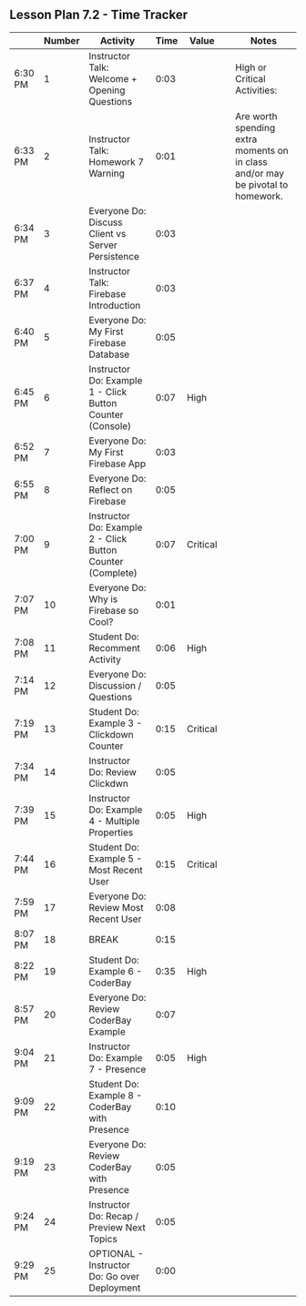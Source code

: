 ## Lesson Plan 7.2 - Time Tracker

|         | Number | Activity                                                   | Time | Value    |     | Notes                                                                           |
| ------- | ------ | ---------------------------------------------------------- | ---- | -------- | --- | ------------------------------------------------------------------------------- |
| 6:30 PM | 1      | Instructor Talk: Welcome + Opening Questions               | 0:03 |          |     | High or Critical Activities:                                                    |
| 6:33 PM | 2      | Instructor Talk: Homework 7 Warning                        | 0:01 |          |     | Are worth spending extra moments on in class and/or may be pivotal to homework. |
| 6:34 PM | 3      | Everyone Do: Discuss Client vs Server Persistence          | 0:03 |          |     |                                                                                 |
| 6:37 PM | 4      | Instructor Talk: Firebase Introduction                     | 0:03 |          |     |                                                                                 |
| 6:40 PM | 5      | Everyone Do: My First Firebase Database                    | 0:05 |          |     |                                                                                 |
| 6:45 PM | 6      | Instructor Do: Example 1 - Click Button Counter (Console)  | 0:07 | High     |     |                                                                                 |
| 6:52 PM | 7      | Everyone Do: My First Firebase App                         | 0:03 |          |     |                                                                                 |
| 6:55 PM | 8      | Everyone Do: Reflect on Firebase                           | 0:05 |          |     |                                                                                 |
| 7:00 PM | 9      | Instructor Do: Example 2 - Click Button Counter (Complete) | 0:07 | Critical |     |                                                                                 |
| 7:07 PM | 10     | Everyone Do: Why is Firebase so Cool?                      | 0:01 |          |     |                                                                                 |
| 7:08 PM | 11     | Student Do: Recomment Activity                             | 0:06 | High     |     |                                                                                 |
| 7:14 PM | 12     | Everyone Do: Discussion / Questions                        | 0:05 |          |     |                                                                                 |
| 7:19 PM | 13     | Student Do: Example 3 - Clickdown Counter                  | 0:15 | Critical |     |                                                                                 |
| 7:34 PM | 14     | Instructor Do: Review Clickdwn                             | 0:05 |          |     |                                                                                 |
| 7:39 PM | 15     | Instructor Do: Example 4 - Multiple Properties             | 0:05 | High     |     |                                                                                 |
| 7:44 PM | 16     | Student Do: Example 5 - Most Recent User                   | 0:15 | Critical |     |                                                                                 |
| 7:59 PM | 17     | Everyone Do: Review Most Recent User                       | 0:08 |          |     |                                                                                 |
| 8:07 PM | 18     | BREAK                                                      | 0:15 |          |     |                                                                                 |
| 8:22 PM | 19     | Student Do: Example 6 - CoderBay                           | 0:35 | High     |     |                                                                                 |
| 8:57 PM | 20     | Everyone Do: Review CoderBay Example                       | 0:07 |          |     |                                                                                 |
| 9:04 PM | 21     | Instructor Do: Example 7 - Presence                        | 0:05 | High     |     |                                                                                 |
| 9:09 PM | 22     | Student Do: Example 8 - CoderBay with Presence             | 0:10 |          |     |                                                                                 |
| 9:19 PM | 23     | Everyone Do: Review CoderBay with Presence                 | 0:05 |          |     |                                                                                 |
| 9:24 PM | 24     | Instructor Do: Recap / Preview Next Topics                 | 0:05 |          |     |                                                                                 |
| 9:29 PM | 25     | OPTIONAL - Instructor Do: Go over Deployment               | 0:00 |          |     |                                                                                 |

